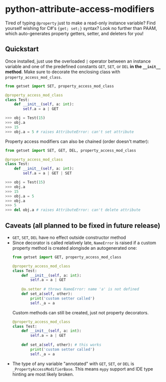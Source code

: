 # python-attribute-access-modifiers

Tired of typing `@property` just to make a read-only instance variable? Find yourself wishing for C#'s `{get; set;}` syntax? Look no further than PAAM, which auto-generates property getters, setter, and deleters for you!

## Quickstart

Once installed, just use the overloaded `|` operator between an instance variable and one of the predefined constants `GET`, `SET`, or `DEL` **in the `__init__` method**. Make sure to decorate the enclosing class with `property_access_mod_class`.

```python
from getset import SET, property_access_mod_class

@property_access_mod_class
class Test:
    def __init__(self, a: int):
        self.a = a | GET

>>> obj = Test(15)
>>> obj.a
>>> 15
>>> obj.a = 5 # raises AttributeError: can't set attribute
```

Property access modifiers can also be chained (order doesn't matter):

```python
from getset import SET, GET, DEL, property_access_mod_class

@property_access_mod_class
class Test:
    def __init__(self, a: int):
        self.a = a | GET | SET

>>> obj = Test(15)
>>> obj.a
>>> 15
>>> obj.a = 5
>>> obj.a
>>> 5
>>> del obj.a # raises AttributeError: can't delete attribute
```

## Caveats (all planned to be fixed in future release)
* `GET`, `SET`, `DEL` have no effect outside constructor method
* Since decorator is called relatively late, `NameError` is raised if a custom property method is created alongisde an autogenerated one:
    ```python
    from getset import GET, property_access_mod_class

    @property_access_mod_class
    class Test:
        def __init__(self, a: int):
            self.a = a | GET
        
        @a.setter # throws NameError: name 'a' is not defined
        def set_a(self, other):
            print('custom setter called')
            self._a = a
    ```
    Custom methods can still be created, just not property decorators.
    ```python
    @property_access_mod_class
    class Test:
        def __init__(self, a: int):
            self.a = a | GET
        
        def set_a(self, other): # this works
            print('custom setter called')
            self._a = a
    ```
* The type of any variable "annotated" with `GET`, `SET`, or `DEL` is `_PropertyAccessModifierBase`. This means `mypy` support and IDE type hinting are most likely broken.